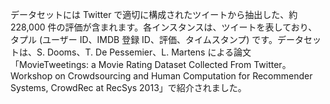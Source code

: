 データセットには Twitter で適切に構成されたツイートから抽出した、約 228,000 件の評価が含まれます。各インスタンスは、ツイートを表しており、タプル (ユーザー ID、IMDB 登録 ID、評価、タイムスタンプ) です。データセットは、S. Dooms、T. De Pessemier、L. Martens による論文「MovieTweetings: a Movie Rating Dataset Collected From Twitter。Workshop on Crowdsourcing and Human Computation for Recommender Systems, CrowdRec at RecSys 2013」で紹介されました。

<!---HONumber=July15_HO2-->